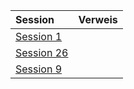 | Session | Verweis |
|:------------|:-----------------|
| [Session 1](https://lolindhir.github.io/PnP/campaigns/starter/sessions/session001) |  |
| [Session 26](https://lolindhir.github.io/PnP/campaigns/starter/sessions/session026) |  |
| [Session 9](https://lolindhir.github.io/PnP/campaigns/starter/sessions/session009) |  |
